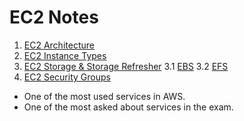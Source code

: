 # EC2 Notes

1. [EC2 Architecture](./EC2-Architecture)
2. [EC2 Instance Types](./EC2-Instance-Types.md)
3. [EC2 Storage & Storage Refresher](./Storage/EC2-Storage.md)
    3.1 [EBS](./Storage/EBS.md)
    3.2 [EFS](./Storage/EFS.md)
4. [EC2 Security Groups](./EC2-Security-Groups.md)


* One of the most used services in AWS.
* One of the most asked about services in the exam.


